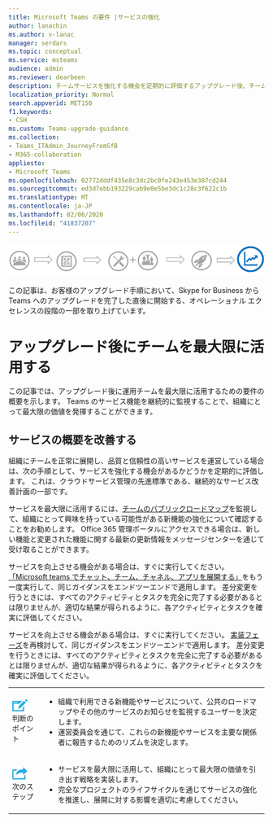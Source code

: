 ```yaml
---
title: Microsoft Teams の要件 |サービスの強化
author: lanachin
ms.author: v-lanac
manager: serdars
ms.topic: conceptual
ms.service: msteams
audience: admin
ms.reviewer: dearbeen
description: チームサービスを強化する機会を定期的に評価するアップグレード後、チームロードマップを監視して、興味深い機能拡張を実現します。
localization_priority: Normal
search.appverid: MET150
f1.keywords:
- CSH
ms.custom: Teams-upgrade-guidance
ms.collection:
- Teams_ITAdmin_JourneyFromSfB
- M365-collaboration
appliesto:
- Microsoft Teams
ms.openlocfilehash: 02772dddf435e8c3dc2bc0fe243e453e387cd244
ms.sourcegitcommit: ed3d7ebb193229cab9e0e5be3dc1c28c3f622c1b
ms.translationtype: MT
ms.contentlocale: ja-JP
ms.lasthandoff: 02/06/2020
ms.locfileid: "41837207"
---
```

![オペレーショナルエクセレンスステージを強調したアップグレードの図](media/upgrade-banner-op-excellence.png "オペレーショナルエクセレンスステージに重点を置いたアップグレードの段階")

この記事は、お客様のアップグレード手順において、Skype for Business から Teams へのアップグレードを完了した直後に開始する、オペレーショナル エクセレンスの段階の一部を取り上げています。

# <a name="get-the-most-out-of-teams-after-upgrading"></a>アップグレード後にチームを最大限に活用する

この記事では、アップグレード後に運用チームを最大限に活用するための要件の概要を示します。 Teams のサービス機能を継続的に監視することで、組織にとって最大限の価値を発揮することができます。

## <a name="enhance-your-service-overview"></a>サービスの概要を改善する

組織にチームを正常に展開し、品質と信頼性の高いサービスを運営している場合は、次の手順として、サービスを強化する機会があるかどうかを定期的に評価します。 これは、クラウドサービス管理の先進標準である、継続的なサービス改善計画の一部です。

サービスを最大限に活用するには、[チームのパブリックロードマップ](https://products.office.com/business/office-365-roadmap?filters=microsoft%20teams)を監視して、組織にとって興味を持っている可能性がある新機能の強化について確認することをお勧めします。 Office 365 管理ポータルにアクセスできる場合は、新しい機能と変更された機能に関する最新の更新情報をメッセージセンターを通じて受け取ることができます。

サービスを向上させる機会がある場合は、すぐに実行してください。 [「Microsoft teams でチャット、チーム、チャネル、アプリを展開する」](deploy-chat-teams-channels-microsoft-teams-landing-page.md)をもう一度実行して、同じガイダンスをエンドツーエンドで適用します。 差分変更を行うときには、すべてのアクティビティとタスクを完全に完了する必要があるとは限りませんが、適切な結果が得られるように、各アクティビティとタスクを確実に評価してください。

サービスを向上させる機会がある場合は、すぐに実行してください。 [実装フェーズ](deploy-chat-teams-channels-microsoft-teams-landing-page.md)を再検討して、同じガイダンスをエンドツーエンドで適用します。 差分変更を行うときには、すべてのアクティビティとタスクを完全に完了する必要があるとは限りませんが、適切な結果が得られるように、各アクティビティとタスクを確実に評価してください。

<table>
<tr><td><img src="media/audio_conferencing_image7.png" alt="An icon depicting decision points"/> <br/>判断のポイント</td><td><ul><li>組織で利用できる新機能やサービスについて、公共のロードマップやその他のサービスのお知らせを監視するユーザーを決定します。</li><li>運営委員会を通じて、これらの新機能やサービスを主要な関係者に報告するためのリズムを決定します。</li></ul></td></tr>
<tr><td><img src="media/audio_conferencing_image9.png" alt="An icon depicting the next steps"/><br/>次のステップ</td><td><ul><li>サービスを最大限に活用して、組織にとって最大限の価値を引き出す戦略を実装します。</li><li>完全なプロジェクトのライフサイクルを通じてサービスの強化を推進し、展開に対する影響を適切に考慮してください。</li></ul></td></tr>
</table>
